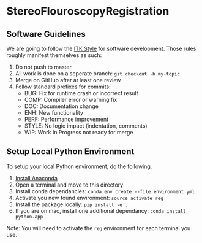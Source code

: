 # StereoFlouroscopyRegistration

## Software Guidelines
We are going to follow the [ITK Style](https://itk.org/Wiki/ITK/Git/Develop) for software
development. Those rules roughly manifest themselves as such:

1) Do not push to master
2) All work is done on a seperate branch: `git checkout -b my-topic`
3) Merge on GitHub after at least one review
4) Follow standard prefixes for commits:
	- BUG: Fix for runtime crash or incorrect result
	- COMP: Compiler error or warning fix
	- DOC: Documentation change
	- ENH: New functionality
	- PERF: Performance improvement
	- STYLE: No logic impact (indentation, comments)
	- WIP: Work In Progress not ready for merge

## Setup Local Python Environment
To setup your local Python environment, do the following.

1) [Install Anaconda](https://www.anaconda.com/download)
2) Open a terminal and move to this directory
3) Install conda dependancies: `conda env create --file environment.yml`
4) Activate you new found environment: `source activate reg`
5) Install the package locally: `pip install -e .`
6) If you are on mac, install one additional dependancy: `conda install python.app`

Note: You will need to activate the `reg` environment for each terminal you use.
